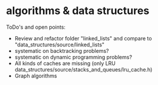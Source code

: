 # algorithms & data structures
ToDo's and open points: 
- Review and refactor folder "linked_lists" and compare to "data_structures/source/linked_lists"
- systematic on backtracking problems?
- systematic on dynamic programming problems?
- All kinds of caches are missing (only LRU data_structures/source/stacks_and_queues/lru_cache.h)
- Graph algorithms
 

